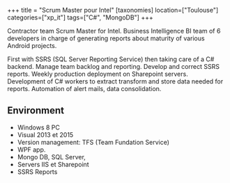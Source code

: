 +++
title = "Scrum Master pour Intel"
[taxonomies]
location=["Toulouse"]
categories=["xp_it"]
tags=["C#", "MongoDB"]
+++

Contractor team Scrum Master for Intel. Business Intelligence BI team of 6 developers in charge of generating reports about maturity of various Android projects.

First with SSRS (SQL Server Reporting Service) then taking care of a C# backend.
Manage team backlog and reporting.
Develop and correct SSRS reports.
Weekly production deployment on Sharepoint servers.
Development of C# workers to extract transform and store data needed for reports. Automation of alert mails, data consolidation.

## Environment

- Windows 8 PC
- Visual 2013 et 2015
- Version management: TFS (Team Fundation Service)
- WPF app.
- Mongo DB, SQL Server,
- Servers IIS et Sharepoint
- SSRS Reports
